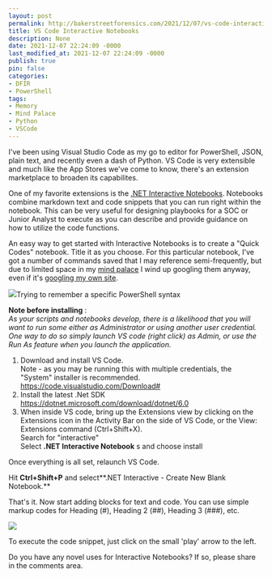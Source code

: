 ```yaml
---
layout: post
permalink: http://bakerstreetforensics.com/2021/12/07/vs-code-interactive-notebooks/
title: VS Code Interactive Notebooks
description: None
date: 2021-12-07 22:24:09 -0000
last_modified_at: 2021-12-07 22:24:09 -0000
publish: true
pin: false
categories:
- DFIR
- PowerShell
tags:
- Memory
- Mind Palace
- Python
- VSCode
---
```

I've been using Visual Studio Code as my go to editor for PowerShell, JSON, plain text, and recently even a dash of Python. VS Code is very extensible and much like the App Stores we've come to know, there's an extension marketplace to broaden its capabilites.

One of my favorite extensions is the [.NET Interactive Notebooks](https://marketplace.visualstudio.com/items?itemName=ms-dotnettools.dotnet-interactive-vscode). Notebooks combine markdown text and code snippets that you can run right within the notebook. This can be very useful for designing playbooks for a SOC or Junior Analyst to execute as you can describe and provide guidance on how to utilize the code functions.

An easy way to get started with Interactive Notebooks is to create a "Quick Codes" notebook. Title it as you choose. For this particular notebook, I've got a number of commands saved that I may reference semi-frequently, but due to limited space in my [mind palace](https://www.smithsonianmag.com/arts-culture/secrets-sherlocks-mind-palace-180949567/) I wind up googling them anyway, even if it's [googling my own site](https://duckduckgo.com/?q=site%3A+bakerstreetforensics.com+WSL&ia=web). 

![](https://bakerstreetforensics.com/wp-content/uploads/2021/12/mind-palace.jpg?w=470)Trying to remember a specific PowerShell syntax

**Note before installing** :  
_As your scripts and notebooks develop, there is a likelihood that you will want to run some either as Administrator or using another user credential. One way to do so simply launch VS code (right click) as Admin, or use the Run As feature when you launch the application._

  1. Download and install VS Code.  
Note - as you may be running this with multiple credentials, the "System" installer is recommended.  
<https://code.visualstudio.com/Download#>
  2. Install the latest .Net SDK  
<https://dotnet.microsoft.com/download/dotnet/6.0>
  3. When inside VS code, bring up the Extensions view by clicking on the Extensions icon in the Activity Bar on the side of VS Code, or the View: Extensions command (Ctrl+Shift+X).  
Search for "interactive"  
Select **.NET Interactive Notebook** s and choose install



Once everything is all set, relaunch VS Code. 

Hit **Ctrl+Shift+P** and select**.NET Interactive - Create New Blank Notebook.**

That's it. Now start adding blocks for text and code. You can use simple markup codes for Heading (#), Heading 2 (##), Heading 3 (###), etc.

![](https://bakerstreetforensics.com/wp-content/uploads/2021/12/vscodenb.png?w=1024)

To execute the code snippet, just click on the small 'play' arrow to the left.

Do you have any novel uses for Interactive Notebooks? If so, please share in the comments area.
